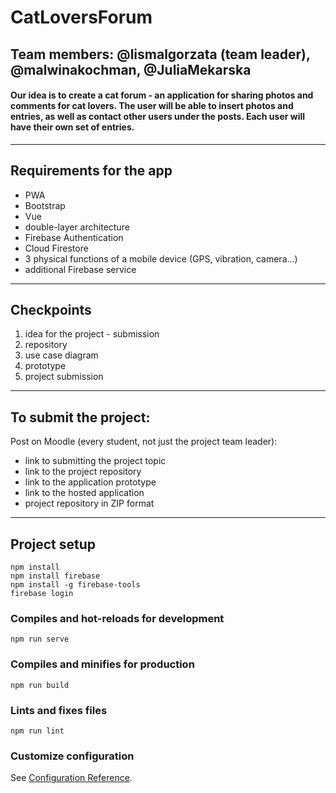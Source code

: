 # CatLoversForum
## Team members: @lismalgorzata (team leader), @malwinakochman, @JuliaMekarska


#### Our idea is to create a cat forum - an application for sharing photos and comments for cat lovers. The user will be able to insert photos and entries, as well as contact other users under the posts. Each user will have their own set of entries.
---
## Requirements for the app
- PWA
- Bootstrap
- Vue
- double-layer architecture
- Firebase Authentication
- Cloud Firestore
- 3 physical functions of a mobile device (GPS, vibration, camera...)
- additional Firebase service
---
## Checkpoints
1. idea for the project - submission
1. repository 
1. use case diagram
1. prototype
1. project submission
---
## To submit the project:
Post on Moodle (every student, not just the project team leader):
- link to submitting the project topic
- link to the project repository
- link to the application prototype
- link to the hosted application
- project repository in ZIP format
---

## Project setup
```
npm install
npm install firebase
npm install -g firebase-tools
firebase login

```

### Compiles and hot-reloads for development
```
npm run serve
```

### Compiles and minifies for production
```
npm run build
```

### Lints and fixes files
```
npm run lint
```

### Customize configuration
See [Configuration Reference](https://cli.vuejs.org/config/).
